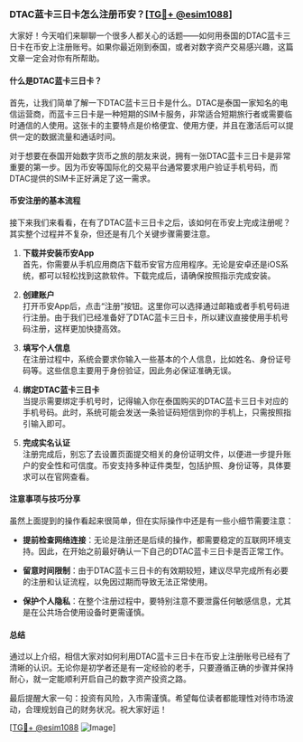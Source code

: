 ### DTAC蓝卡三日卡怎么注册币安？[[TG💪+ @esim1088](https://t.me/s/esim1088)]

大家好！今天咱们来聊聊一个很多人都关心的话题——如何用泰国的DTAC蓝卡三日卡在币安上注册账号。如果你最近刚到泰国，或者对数字资产交易感兴趣，这篇文章一定会对你有所帮助。

#### 什么是DTAC蓝卡三日卡？

首先，让我们简单了解一下DTAC蓝卡三日卡是什么。DTAC是泰国一家知名的电信运营商，而蓝卡三日卡是一种短期的SIM卡服务，非常适合短期旅行者或需要临时通信的人使用。这张卡的主要特点是价格便宜、使用方便，并且在激活后可以提供一定的数据流量和通话时间。

对于想要在泰国开始数字货币之旅的朋友来说，拥有一张DTAC蓝卡三日卡是非常重要的第一步。因为币安等国际化的交易平台通常要求用户验证手机号码，而DTAC提供的SIM卡正好满足了这一需求。

#### 币安注册的基本流程

接下来我们来看看，在有了DTAC蓝卡三日卡之后，该如何在币安上完成注册呢？其实整个过程并不复杂，但还是有几个关键步骤需要注意。

1. **下载并安装币安App**  
   首先，你需要从手机应用商店下载币安官方应用程序。无论是安卓还是iOS系统，都可以轻松找到这款软件。下载完成后，请确保按照指示完成安装。

2. **创建账户**  
   打开币安App后，点击“注册”按钮。这里你可以选择通过邮箱或者手机号码进行注册。由于我们已经准备好了DTAC蓝卡三日卡，所以建议直接使用手机号码注册，这样更加快捷高效。

3. **填写个人信息**  
   在注册过程中，系统会要求你输入一些基本的个人信息，比如姓名、身份证号码等。这些信息主要用于身份验证，因此务必保证准确无误。

4. **绑定DTAC蓝卡三日卡**  
   当提示需要绑定手机号时，记得输入你在泰国购买的DTAC蓝卡三日卡对应的手机号码。此时，系统可能会发送一条验证码短信到你的手机上，只需按照指引输入即可。

5. **完成实名认证**  
   注册完成后，别忘了去设置页面提交相关的身份证明文件，以便进一步提升账户的安全性和可信度。币安支持多种证件类型，包括护照、身份证等，具体要求可以在官网查看。

#### 注意事项与技巧分享

虽然上面提到的操作看起来很简单，但在实际操作中还是有一些小细节需要注意：

- **提前检查网络连接**：无论是注册还是后续的操作，都需要稳定的互联网环境支持。因此，在开始之前最好确认一下自己的DTAC蓝卡三日卡是否正常工作。
  
- **留意时间限制**：由于DTAC蓝卡三日卡的有效期较短，建议尽早完成所有必要的注册和认证流程，以免因过期而导致无法正常使用。

- **保护个人隐私**：在整个注册过程中，要特别注意不要泄露任何敏感信息，尤其是在公共场合使用设备时更需谨慎。

#### 总结

通过以上介绍，相信大家对如何利用DTAC蓝卡三日卡在币安上注册账号已经有了清晰的认识。无论你是初学者还是有一定经验的老手，只要遵循正确的步骤并保持耐心，就一定能顺利开启自己的数字资产投资之路。

最后提醒大家一句：投资有风险，入市需谨慎。希望每位读者都能理性对待市场波动，合理规划自己的财务状况。祝大家好运！

[[TG💪+ @esim1088](https://t.me/s/esim1088) ![Image](https://i.postimg.cc/4NQfJmqS/Snipaste-2025-05-13-00-14-12.png)]